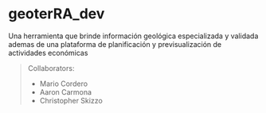 # geoterRA_dev
Una herramienta que brinde información geológica especializada y validada ademas de una plataforma de planificación y previsualización de actividades económicas


> Collaborators:
> - Mario Cordero
> - Aaron Carmona
> - Christopher Skizzo

<!-- 

Install LAMP native in linux

- [] https://www.youtube.com/watch?v=ocwukh0gs8w&t=400s
In synaptics install

apache2
mysql-server
mysql-client
phpmyadmin

https://www.youtube.com/watch?v=MX4a8HSPR_8
CREAR USUARIO PARA PHPMYADMIN

sudo mysql -u root -p

CREATE USER 'USER'@'%' IDENTIFIED BY 'PASSWORD';

In this case
User:       USER
Password:   PASSWORD

GRANT ALL PRIVILEGES ON * . * TO 'USER'@'%';

 -->
